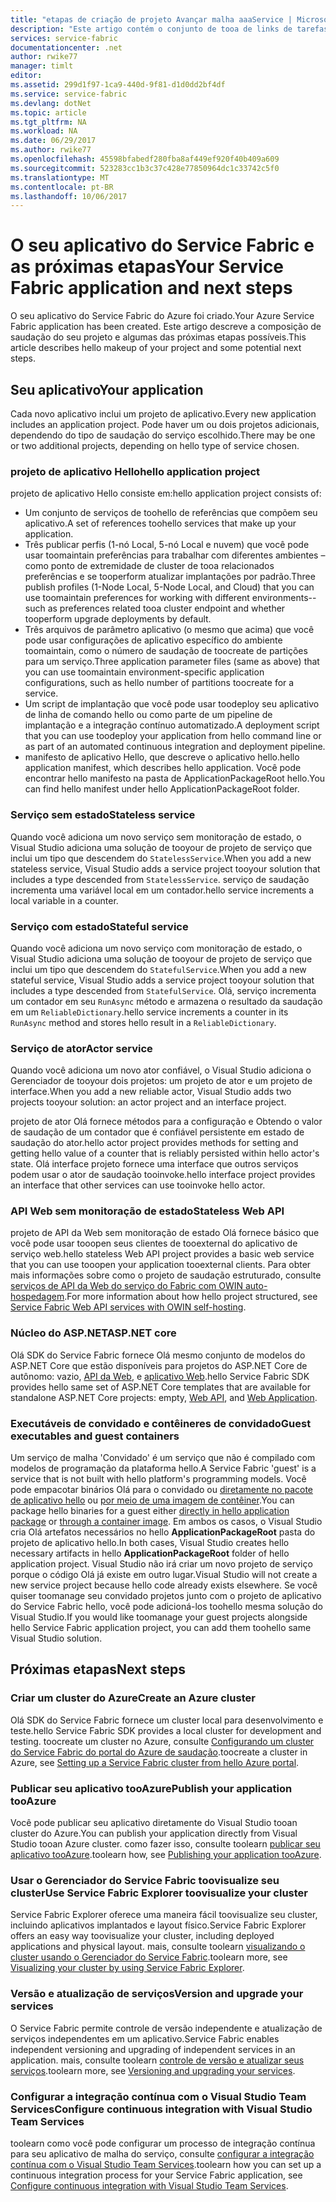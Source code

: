 ```yaml
---
title: "etapas de criação de projeto Avançar malha aaaService | Microsoft Docs"
description: "Este artigo contém o conjunto de tooa de links de tarefas básicas de desenvolvimento para a malha do serviço"
services: service-fabric
documentationcenter: .net
author: rwike77
manager: timlt
editor: 
ms.assetid: 299d1f97-1ca9-440d-9f81-d1d0dd2bf4df
ms.service: service-fabric
ms.devlang: dotNet
ms.topic: article
ms.tgt_pltfrm: NA
ms.workload: NA
ms.date: 06/29/2017
ms.author: rwike77
ms.openlocfilehash: 45598bfabedf280fba8af449ef920f40b409a609
ms.sourcegitcommit: 523283cc1b3c37c428e77850964dc1c33742c5f0
ms.translationtype: MT
ms.contentlocale: pt-BR
ms.lasthandoff: 10/06/2017
---
```

# <a name="your-service-fabric-application-and-next-steps"></a><span data-ttu-id="ec7d7-103">O seu aplicativo do Service Fabric e as próximas etapas</span><span class="sxs-lookup"><span data-stu-id="ec7d7-103">Your Service Fabric application and next steps</span></span>
<span data-ttu-id="ec7d7-104">O seu aplicativo do Service Fabric do Azure foi criado.</span><span class="sxs-lookup"><span data-stu-id="ec7d7-104">Your Azure Service Fabric application has been created.</span></span> <span data-ttu-id="ec7d7-105">Este artigo descreve a composição de saudação do seu projeto e algumas das próximas etapas possíveis.</span><span class="sxs-lookup"><span data-stu-id="ec7d7-105">This article describes hello makeup of your project and some potential next steps.</span></span>

## <a name="your-application"></a><span data-ttu-id="ec7d7-106">Seu aplicativo</span><span class="sxs-lookup"><span data-stu-id="ec7d7-106">Your application</span></span>
<span data-ttu-id="ec7d7-107">Cada novo aplicativo inclui um projeto de aplicativo.</span><span class="sxs-lookup"><span data-stu-id="ec7d7-107">Every new application includes an application project.</span></span> <span data-ttu-id="ec7d7-108">Pode haver um ou dois projetos adicionais, dependendo do tipo de saudação do serviço escolhido.</span><span class="sxs-lookup"><span data-stu-id="ec7d7-108">There may be one or two additional projects, depending on hello type of service chosen.</span></span>

### <a name="hello-application-project"></a><span data-ttu-id="ec7d7-109">projeto de aplicativo Hello</span><span class="sxs-lookup"><span data-stu-id="ec7d7-109">hello application project</span></span>
<span data-ttu-id="ec7d7-110">projeto de aplicativo Hello consiste em:</span><span class="sxs-lookup"><span data-stu-id="ec7d7-110">hello application project consists of:</span></span>

* <span data-ttu-id="ec7d7-111">Um conjunto de serviços de toohello de referências que compõem seu aplicativo.</span><span class="sxs-lookup"><span data-stu-id="ec7d7-111">A set of references toohello services that make up your application.</span></span>
* <span data-ttu-id="ec7d7-112">Três publicar perfis (1-nó Local, 5-nó Local e nuvem) que você pode usar toomaintain preferências para trabalhar com diferentes ambientes – como ponto de extremidade de cluster de tooa relacionados preferências e se tooperform atualizar implantações por padrão.</span><span class="sxs-lookup"><span data-stu-id="ec7d7-112">Three publish profiles (1-Node Local, 5-Node Local, and Cloud) that you can use toomaintain preferences for working with different environments--such as preferences related tooa cluster endpoint and whether tooperform upgrade deployments by default.</span></span>
* <span data-ttu-id="ec7d7-113">Três arquivos de parâmetro aplicativo (o mesmo que acima) que você pode usar configurações de aplicativo específico do ambiente toomaintain, como o número de saudação de toocreate de partições para um serviço.</span><span class="sxs-lookup"><span data-stu-id="ec7d7-113">Three application parameter files (same as above) that you can use toomaintain environment-specific application configurations, such as hello number of partitions toocreate for a service.</span></span>
* <span data-ttu-id="ec7d7-114">Um script de implantação que você pode usar toodeploy seu aplicativo de linha de comando hello ou como parte de um pipeline de implantação e a integração contínuo automatizado.</span><span class="sxs-lookup"><span data-stu-id="ec7d7-114">A deployment script that you can use toodeploy your application from hello command line or as part of an automated continuous integration and deployment pipeline.</span></span>
* <span data-ttu-id="ec7d7-115">manifesto de aplicativo Hello, que descreve o aplicativo hello.</span><span class="sxs-lookup"><span data-stu-id="ec7d7-115">hello application manifest, which describes hello application.</span></span> <span data-ttu-id="ec7d7-116">Você pode encontrar hello manifesto na pasta de ApplicationPackageRoot hello.</span><span class="sxs-lookup"><span data-stu-id="ec7d7-116">You can find hello manifest under hello ApplicationPackageRoot folder.</span></span>

### <a name="stateless-service"></a><span data-ttu-id="ec7d7-117">Serviço sem estado</span><span class="sxs-lookup"><span data-stu-id="ec7d7-117">Stateless service</span></span>
<span data-ttu-id="ec7d7-118">Quando você adiciona um novo serviço sem monitoração de estado, o Visual Studio adiciona uma solução de tooyour de projeto de serviço que inclui um tipo que descendem do `StatelessService`.</span><span class="sxs-lookup"><span data-stu-id="ec7d7-118">When you add a new stateless service, Visual Studio adds a service project tooyour solution that includes a type descended from `StatelessService`.</span></span> <span data-ttu-id="ec7d7-119">serviço de saudação incrementa uma variável local em um contador.</span><span class="sxs-lookup"><span data-stu-id="ec7d7-119">hello service increments a local variable in a counter.</span></span>

### <a name="stateful-service"></a><span data-ttu-id="ec7d7-120">Serviço com estado</span><span class="sxs-lookup"><span data-stu-id="ec7d7-120">Stateful service</span></span>
<span data-ttu-id="ec7d7-121">Quando você adiciona um novo serviço com monitoração de estado, o Visual Studio adiciona uma solução de tooyour de projeto de serviço que inclui um tipo que descendem do `StatefulService`.</span><span class="sxs-lookup"><span data-stu-id="ec7d7-121">When you add a new stateful service, Visual Studio adds a service project tooyour solution that includes a type descended from `StatefulService`.</span></span> <span data-ttu-id="ec7d7-122">Olá, serviço incrementa um contador em seu `RunAsync` método e armazena o resultado da saudação em um `ReliableDictionary`.</span><span class="sxs-lookup"><span data-stu-id="ec7d7-122">hello service increments a counter in its `RunAsync` method and stores hello result in a `ReliableDictionary`.</span></span>

### <a name="actor-service"></a><span data-ttu-id="ec7d7-123">Serviço de ator</span><span class="sxs-lookup"><span data-stu-id="ec7d7-123">Actor service</span></span>
<span data-ttu-id="ec7d7-124">Quando você adiciona um novo ator confiável, o Visual Studio adiciona o Gerenciador de tooyour dois projetos: um projeto de ator e um projeto de interface.</span><span class="sxs-lookup"><span data-stu-id="ec7d7-124">When you add a new reliable actor, Visual Studio adds two projects tooyour solution: an actor project and an interface project.</span></span>

<span data-ttu-id="ec7d7-125">projeto de ator Olá fornece métodos para a configuração e Obtendo o valor de saudação de um contador que é confiável persistente em estado de saudação do ator.</span><span class="sxs-lookup"><span data-stu-id="ec7d7-125">hello actor project provides methods for setting and getting hello value of a counter that is reliably persisted within hello actor's state.</span></span> <span data-ttu-id="ec7d7-126">Olá interface projeto fornece uma interface que outros serviços podem usar o ator de saudação tooinvoke.</span><span class="sxs-lookup"><span data-stu-id="ec7d7-126">hello interface project provides an interface that other services can use tooinvoke hello actor.</span></span>

### <a name="stateless-web-api"></a><span data-ttu-id="ec7d7-127">API Web sem monitoração de estado</span><span class="sxs-lookup"><span data-stu-id="ec7d7-127">Stateless Web API</span></span>
<span data-ttu-id="ec7d7-128">projeto de API da Web sem monitoração de estado Olá fornece básico que você pode usar tooopen seus clientes de tooexternal do aplicativo de serviço web.</span><span class="sxs-lookup"><span data-stu-id="ec7d7-128">hello stateless Web API project provides a basic web service that you can use tooopen your application tooexternal clients.</span></span> <span data-ttu-id="ec7d7-129">Para obter mais informações sobre como o projeto de saudação estruturado, consulte [serviços de API da Web do serviço do Fabric com OWIN auto-hospedagem](service-fabric-reliable-services-communication-webapi.md).</span><span class="sxs-lookup"><span data-stu-id="ec7d7-129">For more information about how hello project structured, see [Service Fabric Web API services with OWIN self-hosting](service-fabric-reliable-services-communication-webapi.md).</span></span>


### <a name="aspnet-core"></a><span data-ttu-id="ec7d7-130">Núcleo do ASP.NET</span><span class="sxs-lookup"><span data-stu-id="ec7d7-130">ASP.NET core</span></span>
<span data-ttu-id="ec7d7-131">Olá SDK do Service Fabric fornece Olá mesmo conjunto de modelos do ASP.NET Core que estão disponíveis para projetos do ASP.NET Core de autônomo: vazio, [API da Web][aspnet-webapi], e [aplicativo Web][aspnet-webapp].</span><span class="sxs-lookup"><span data-stu-id="ec7d7-131">hello Service Fabric SDK provides hello same set of ASP.NET Core templates that are available for standalone ASP.NET Core projects: empty, [Web API][aspnet-webapi], and [Web Application][aspnet-webapp].</span></span>

### <a name="guest-executables-and-guest-containers"></a><span data-ttu-id="ec7d7-132">Executáveis de convidado e contêineres de convidado</span><span class="sxs-lookup"><span data-stu-id="ec7d7-132">Guest executables and guest containers</span></span>

<span data-ttu-id="ec7d7-133">Um serviço de malha 'Convidado' é um serviço que não é compilado com modelos de programação da plataforma hello.</span><span class="sxs-lookup"><span data-stu-id="ec7d7-133">A Service Fabric 'guest' is a service that is not built with hello platform's programming models.</span></span> <span data-ttu-id="ec7d7-134">Você pode empacotar binários Olá para o convidado ou [diretamente no pacote de aplicativo hello](service-fabric-deploy-existing-app.md) ou [por meio de uma imagem de contêiner](service-fabric-deploy-container.md).</span><span class="sxs-lookup"><span data-stu-id="ec7d7-134">You can package hello binaries for a guest either [directly in hello application package](service-fabric-deploy-existing-app.md) or [through a container image](service-fabric-deploy-container.md).</span></span> <span data-ttu-id="ec7d7-135">Em ambos os casos, o Visual Studio cria Olá artefatos necessários no hello **ApplicationPackageRoot** pasta do projeto de aplicativo hello.</span><span class="sxs-lookup"><span data-stu-id="ec7d7-135">In both cases, Visual Studio creates hello necessary artifacts in hello **ApplicationPackageRoot** folder of hello application project.</span></span> <span data-ttu-id="ec7d7-136">Visual Studio não irá criar um novo projeto de serviço porque o código Olá já existe em outro lugar.</span><span class="sxs-lookup"><span data-stu-id="ec7d7-136">Visual Studio will not create a new service project because hello code already exists elsewhere.</span></span> <span data-ttu-id="ec7d7-137">Se você quiser toomanage seu convidado projetos junto com o projeto de aplicativo do Service Fabric hello, você pode adicioná-los toohello mesma solução do Visual Studio.</span><span class="sxs-lookup"><span data-stu-id="ec7d7-137">If you would like toomanage your guest projects alongside hello Service Fabric application project, you can add them toohello same Visual Studio solution.</span></span>

## <a name="next-steps"></a><span data-ttu-id="ec7d7-138">Próximas etapas</span><span class="sxs-lookup"><span data-stu-id="ec7d7-138">Next steps</span></span>
### <a name="create-an-azure-cluster"></a><span data-ttu-id="ec7d7-139">Criar um cluster do Azure</span><span class="sxs-lookup"><span data-stu-id="ec7d7-139">Create an Azure cluster</span></span>
<span data-ttu-id="ec7d7-140">Olá SDK do Service Fabric fornece um cluster local para desenvolvimento e teste.</span><span class="sxs-lookup"><span data-stu-id="ec7d7-140">hello Service Fabric SDK provides a local cluster for development and testing.</span></span> <span data-ttu-id="ec7d7-141">toocreate um cluster no Azure, consulte [Configurando um cluster do Service Fabric do portal do Azure de saudação][create-cluster-in-portal].</span><span class="sxs-lookup"><span data-stu-id="ec7d7-141">toocreate a cluster in Azure, see [Setting up a Service Fabric cluster from hello Azure portal][create-cluster-in-portal].</span></span>

### <a name="publish-your-application-tooazure"></a><span data-ttu-id="ec7d7-142">Publicar seu aplicativo tooAzure</span><span class="sxs-lookup"><span data-stu-id="ec7d7-142">Publish your application tooAzure</span></span>
<span data-ttu-id="ec7d7-143">Você pode publicar seu aplicativo diretamente do Visual Studio tooan cluster do Azure.</span><span class="sxs-lookup"><span data-stu-id="ec7d7-143">You can publish your application directly from Visual Studio tooan Azure cluster.</span></span> <span data-ttu-id="ec7d7-144">como fazer isso, consulte toolearn [publicar seu aplicativo tooAzure][publish-app-to-azure].</span><span class="sxs-lookup"><span data-stu-id="ec7d7-144">toolearn how, see [Publishing your application tooAzure][publish-app-to-azure].</span></span>

### <a name="use-service-fabric-explorer-toovisualize-your-cluster"></a><span data-ttu-id="ec7d7-145">Usar o Gerenciador do Service Fabric toovisualize seu cluster</span><span class="sxs-lookup"><span data-stu-id="ec7d7-145">Use Service Fabric Explorer toovisualize your cluster</span></span>
<span data-ttu-id="ec7d7-146">Service Fabric Explorer oferece uma maneira fácil toovisualize seu cluster, incluindo aplicativos implantados e layout físico.</span><span class="sxs-lookup"><span data-stu-id="ec7d7-146">Service Fabric Explorer offers an easy way toovisualize your cluster, including deployed applications and physical layout.</span></span> <span data-ttu-id="ec7d7-147">mais, consulte toolearn [visualizando o cluster usando o Gerenciador do Service Fabric][visualize-with-sfx].</span><span class="sxs-lookup"><span data-stu-id="ec7d7-147">toolearn more, see [Visualizing your cluster by using Service Fabric Explorer][visualize-with-sfx].</span></span>

### <a name="version-and-upgrade-your-services"></a><span data-ttu-id="ec7d7-148">Versão e atualização de serviços</span><span class="sxs-lookup"><span data-stu-id="ec7d7-148">Version and upgrade your services</span></span>
<span data-ttu-id="ec7d7-149">O Service Fabric permite controle de versão independente e atualização de serviços independentes em um aplicativo.</span><span class="sxs-lookup"><span data-stu-id="ec7d7-149">Service Fabric enables independent versioning and upgrading of independent services in an application.</span></span> <span data-ttu-id="ec7d7-150">mais, consulte toolearn [controle de versão e atualizar seus serviços][app-upgrade-tutorial].</span><span class="sxs-lookup"><span data-stu-id="ec7d7-150">toolearn more, see [Versioning and upgrading your services][app-upgrade-tutorial].</span></span>

### <a name="configure-continuous-integration-with-visual-studio-team-services"></a><span data-ttu-id="ec7d7-151">Configurar a integração contínua com o Visual Studio Team Services</span><span class="sxs-lookup"><span data-stu-id="ec7d7-151">Configure continuous integration with Visual Studio Team Services</span></span>
<span data-ttu-id="ec7d7-152">toolearn como você pode configurar um processo de integração contínua para seu aplicativo de malha do serviço, consulte [configurar a integração contínua com o Visual Studio Team Services][ci-with-vso].</span><span class="sxs-lookup"><span data-stu-id="ec7d7-152">toolearn how you can set up a continuous integration process for your Service Fabric application, see [Configure continuous integration with Visual Studio Team Services][ci-with-vso].</span></span>

<!-- Links -->
[add-web-frontend]: service-fabric-add-a-web-frontend.md
[create-cluster-in-portal]: service-fabric-cluster-creation-via-portal.md
[publish-app-to-azure]: service-fabric-publish-app-remote-cluster.md
[visualize-with-sfx]: service-fabric-visualizing-your-cluster.md
[ci-with-vso]: service-fabric-set-up-continuous-integration.md
[reliable-services-webapi]: service-fabric-reliable-services-communication-webapi.md
[app-upgrade-tutorial]: service-fabric-application-upgrade-tutorial.md
[aspnet-webapi]: https://docs.asp.net/en/latest/tutorials/first-web-api.html
[aspnet-webapp]: https://docs.asp.net/en/latest/tutorials/first-mvc-app/index.html
